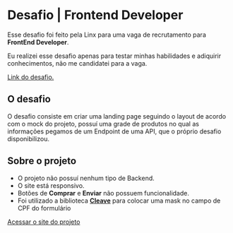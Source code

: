 # Desafio | Frontend Developer

Esse desafio foi feito pela Linx para uma vaga de recrutamento para **FrontEnd Developer**.

Eu realizei esse desafio apenas para testar minhas habilidades e adiquirir conhecimentos, não me candidatei para a vaga.

[Link do desafio.](https://github.com/chaordic/frontend-developer-challenge)

## O desafio

O desafio consiste em criar uma landing page seguindo o layout de acordo com o mock do projeto, possuí uma grade de produtos no qual as informações pegamos de um Endpoint de uma API, que o próprio desafio disponibilizou.

## Sobre o projeto

- O projeto não possuí nenhum tipo de Backend.
- O site está responsivo.
- Botões de **Comprar** e **Enviar** não possuem funcionalidade.
- Foi utilizado a biblioteca **[Cleave](https://nosir.github.io/cleave.js/)** para colocar uma mask no campo de CPF do formulário

[Acessar o site do projeto](https://igor97oliveira.github.io/Desafio-Front-End/)
